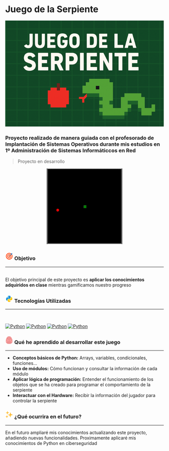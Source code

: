 # Juego de la Serpiente

![](/img/banner.png)

### Proyecto realizado de manera guiada con el profesorado de Implantación de Sistemas Operativos durante mis estudios en 1º Administración de Sistemas Informáticcos en Red

>Proyecto en desarrollo


<div style="text-align: center;">
  <img src="./img/juego.gif" width="240" height="240">
</div>



### <img src="./img/objetivo.png" width=25> Objetivo
---
<br>
El objetivo principal de este proyecto es <b>aplicar los conocimientos adquiridos en clase</b> mientras gamificamos nuestro progreso

### <img src="./img/python.png" width=25> Tecnologías Utilizadas
---
<br>



[![Python](https://img.shields.io/badge/Python-3.13-yellow?style=for-the-badge&logo=python&logoColor=white&labelColor=101010)](https://python.org)
[![Python](https://img.shields.io/badge/Módulo-Turtle-orange?style=for-the-badge&logo=python&logoColor=white&labelColor=101010)](https://python.org)
[![Python](https://img.shields.io/badge/Módulo-Time-orange?style=for-the-badge&logo=python&logoColor=white&labelColor=101010)](https://python.org)
[![Python](https://img.shields.io/badge/Módulo-Random-orange?style=for-the-badge&logo=python&logoColor=white&labelColor=101010)](https://python.org)


### <img src="./img/aprendido.png" width=25  > Qué he aprendido al desarrollar este juego
---
- **Conceptos básicos de Python:** Arrays, variables, condicionales, funciones...
- **Uso de módulos:** Cómo funcionan y consultar la información de cada módulo
- **Aplicar lógica de programación:** Entender el funcionamiento de los objetos que se ha creado para programar el comportamiento de la serpiente
- **Interactuar con el Hardware:** Recibir la información del jugador para controlar la serpiente

### <img src="./img/estrellas.png" width=25  > ¿Qué ocurrira en el futuro?
---
En el futuro ampliaré mis conocimientos actualizando este proyecto, añadiendo nuevas funcionalidades. Proximamente aplicaré mis conocimientos de Python en ciberseguridad  
